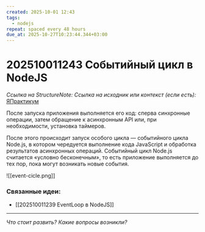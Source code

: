```yaml
---
created: 2025-10-01 12:43
tags:
  - nodejs
repeat: spaced every 48 hours
due_at: 2025-10-27T10:23:44.344+03:00
---
```

# 202510011243 Событийный цикл в NodeJS

*Ссылка на StructureNote:*
*Ссылка на исходник или контекст (если есть):* [ЯПрактикум](https://practicum.yandex.ru/learn/backend-nodejs/courses/16b47298-e20d-4fde-9619-1ab305039a00/sprints/564238/topics/57910525-b12b-4241-8764-6b23c37a80fc/lessons/ab756091-2cb0-4eb3-b2bf-0a380c6ef032/)

После запуска приложения выполняется его код: сперва синхронные операции, затем обращение к асинхронным API или, при необходимости, установка таймеров.

После этого происходит запуск особого цикла — событийного цикла Node.js, в котором чередуется выполнение кода JavaScript и обработка результатов асинхронных операций. Событийный цикл Node.js считается «условно бесконечным», то есть приложение выполняется до тех пор, пока могут возникать новые события.

![[event-cicle.png]]

### Связанные идеи:

* [[202510011239 EventLoop в NodeJS]]

---

*Что стоит развить? Какие вопросы возникли?*
